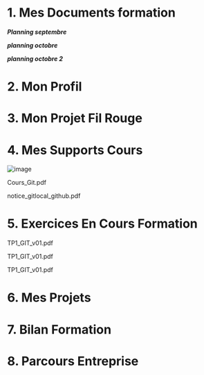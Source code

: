 # 1. Mes Documents formation

***Planning septembre***

***planning octobre***

***planning octobre 2***

# 2. Mon Profil

# 3. Mon Projet Fil Rouge

# 4. Mes Supports Cours

![image](https://user-images.githubusercontent.com/114406318/192529542-248d2b78-4f39-48a2-b5a6-5b0b1021ecd3.png)



Cours_Git.pdf

notice_gitlocal_github.pdf

# 5. Exercices En Cours Formation

TP1_GIT_v01.pdf

TP1_GIT_v01.pdf

TP1_GIT_v01.pdf

# 6. Mes Projets

# 7. Bilan Formation

# 8. Parcours Entreprise
